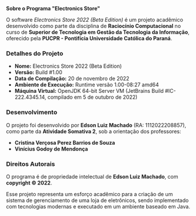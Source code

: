 **Sobre o Programa "Electronics Store"**  

O software *Electronics Store 2022 (Beta Edition)* é um projeto acadêmico desenvolvido como parte da disciplina de **Raciocínio Computacional** no curso de **Superior de Tecnologia em Gestão da Tecnologia da Informação**, oferecido pela **PUCPR - Pontifícia Universidade Católica do Paraná**.  

### **Detalhes do Projeto**  
- **Nome:** Electronics Store 2022 (Beta Edition)  
- **Versão:** Build #1.00  
- **Data de Compilação:** 20 de novembro de 2022  
- **Ambiente de Execução:** Runtime versão 1.00-08:27 amd64  
- **Máquina Virtual:** OpenJDK 64-bit Server VM (JetBrains Build #IC-222.4345.14, compilado em 5 de outubro de 2022)  

### **Desenvolvimento**  
O projeto foi desenvolvido por **Edson Luiz Machado** (RA: 1112022208857), como parte da **Atividade Somativa 2**, sob a orientação dos professores:  
- **Cristina Verçosa Perez Barrios de Souza**  
- **Vinícius Godoy de Mendonça**  

### **Direitos Autorais**  
O programa é de propriedade intelectual de **Edson Luiz Machado**, com **copyright © 2022**.  

Esse projeto representa um esforço acadêmico para a criação de um sistema de gerenciamento de uma loja de eletrônicos, sendo implementado com tecnologias modernas e executado em um ambiente baseado em Java.